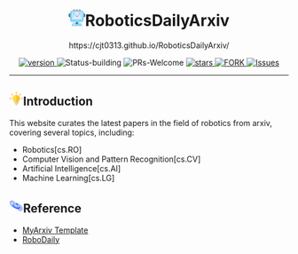 <p align="center">
<h1 align="center"> <img src="./imgs/icon/ai.png" width="30" />RoboticsDailyArxiv</h1>
</p>

<div align="center">
https://cjt0313.github.io/RoboticsDailyArxiv/
</div>


<p align="center">
  	<a href="https://img.shields.io/badge/version-v0.1.0-blue">
      <img alt="version" src="https://img.shields.io/badge/version-v0.1.0-blue?color=FF8000?color=009922" />
    </a>
  <a >
       <img alt="Status-building" src="https://img.shields.io/badge/Status-building-blue" />
  	</a>
  <a >
       <img alt="PRs-Welcome" src="https://img.shields.io/badge/PRs-Welcome-red" />
  	</a>
   	<a href="https://cjt0313/RoboticsDailyArxiv/stargazers">
       <img alt="stars" src="https://img.shields.io/github/stars/qiaozhijian/RoboArxiv" />
  	</a>
  	<a href="https://github.com/cjt0313/RoboticsDailyArxiv/members">
       <img alt="FORK" src="https://img.shields.io/github/forks/qiaozhijian/RoboArxiv?color=FF8000" />
  	</a>
    <a href="https://github.com/cjt0313/RoboticsDailyArxiv/issues">
      <img alt="Issues" src="https://img.shields.io/github/issues/qiaozhijian/RoboArxiv?color=0088ff"/>
    </a>
    <br />
</p>


---

## <img src="./imgs/icon/motivation.png" width="25" />Introduction

This website curates the latest papers in the field of robotics from arxiv, covering several topics, including:
- Robotics[cs.RO]
- Computer Vision and Pattern Recognition[cs.CV]
- Artificial Intelligence[cs.AI]
- Machine Learning[cs.LG]

## <img src="./imgs/icon/link.png" width="25" />Reference
- [MyArxiv Template](https://github.com/MLNLP-World/MyArxiv)
- [RoboDaily](https://github.com/qiaozhijian/RoboArxiv)
